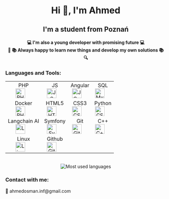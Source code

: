 <h1 align="center">Hi 👋, I'm Ahmed</h1> 
<h2 align="center">I'm a student from Poznań</h2>

<h4 align="center">💻 I'm also a young developer with promising future 💻
<br>
🔎 📚 Always happy to learn new things and develop my own solutions 📚 🔍
</h4>
<h3> Languages and Tools: </h3>
<div align="center">
    <table>
        <tr>
            <td align="center">PHP <br><a href="https://www.php.net"><img alt="PHP" width="30px" src="https://cdn.jsdelivr.net/gh/devicons/devicon/icons/php/php-original.svg" style="margin-right: 20px;"/></a></td>
            <td align="center"> JS <br> <a href="https://developer.mozilla.org/docs/Web/JavaScript"><img alt="JS" width="30px" src="https://cdn.jsdelivr.net/gh/devicons/devicon/icons/javascript/javascript-original.svg" style="margin-right: 20px;"/></a></td>
            <td align="center"> Angular <br> <a href="https://angular.dev"><img alt="JQuery" width="30px" src="https://cdn.jsdelivr.net/gh/devicons/devicon/icons/angular/angular-original.svg" style="margin-right: 20px;"/></a></td>
            <td align="center"> SQL <br> <a href="https://www.w3schools.com/mySQl/default.asp"><img alt="MySql" width="30px" src="https://cdn.jsdelivr.net/gh/devicons/devicon/icons/mysql/mysql-original.svg" style="margin-right: 20px;"/></a></td>
        </tr>
        <tr>
            <td align="center"> Docker <br> <a href="https://www.docker.com"><img alt="PHPStorm" width="30px" src="https://cdn.jsdelivr.net/gh/devicons/devicon/icons/docker/docker-plain.svg" style="margin-right: 20px;"/></a></td>
            <td align="center"> HTML5 <br> <a href="https://www.w3schools.com/html/default.asp"><img alt="HTML5" width="30px" src="https://cdn.jsdelivr.net/gh/devicons/devicon/icons/html5/html5-original.svg" style="margin-right: 20px;"/></a></td>
            <td align="center"> CSS3 <br> <a href="https://www.w3schools.com/css/default.asp"><img alt="CSS3" width="30px" src="https://cdn.jsdelivr.net/gh/devicons/devicon/icons/css3/css3-original.svg" style="margin-right: 20px;"/></a></td>
            <td align="center"> Python <br> <a href="https://www.python.org"><img alt="CSS3" width="30px" src="https://cdn.jsdelivr.net/gh/devicons/devicon/icons/python/python-original.svg" style="margin-right: 20px;"/></a></td>
        </tr>    
        <tr>
            <td align="center">Langchain AI<br> <a href="https://www.langchain.com"><img alt="Langchain AI" width="30px" src="https://images.seeklogo.com/logo-png/52/1/langchain-logo-png_seeklogo-528369.png" style="margin-right: 20px;"/></a></td>
            <td align="center">Symfony <br> <a href="https://symfony.com"><img alt="Symfony" width="30px" src="https://cdn.jsdelivr.net/gh/devicons/devicon/icons/symfony/symfony-original.svg" style="margin-right: 20px;"/></a></td>
            <td align="center"> Git <br> <a href="https://www.w3schools.com/git/default.asp"><img alt="Git" width="30px" src="https://cdn.jsdelivr.net/gh/devicons/devicon/icons/git/git-original.svg" style="margin-right: 20px;"/></a></td>
            <td align="center"> C++ <br> <a href="https://www.w3schools.com/cpp/default.asp"><img alt="C++" width="30px" src="https://cdn.jsdelivr.net/gh/devicons/devicon/icons/cplusplus/cplusplus-original.svg" style="margin-right: 20px;"/></a></td>   
        </tr>
        <tr>
            <td align="center"> Linux <br> <a href="https://pl.wikipedia.org/wiki/Linux"><img alt="Linux" width="30px" src="https://cdn.jsdelivr.net/gh/devicons/devicon/icons/linux/linux-original.svg" style="margin-right: 20px;"/></a></td>
            <td align="center"> Github <br> <a href="#"> <img alt="Github" width="30px" src="https://cdn.jsdelivr.net/gh/devicons/devicon/icons/github/github-original.svg" style="margin-right: 20px;"/></a></td>
        </tr>
    </table>
</div>
<br>
<div align="center">
<img src="https://github-readme-stats.vercel.app/api/top-langs/?username=ahmosman&layout=compact&langs_count=7" alt="Most used languages">
</div>
<h3>Contact with me:</h3>
<p> 📧 ahmedosman.inf@gmail.com</p>
